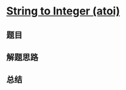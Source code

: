 # [String to Integer (atoi)](https://leetcode.com/problems/string-to-integer-atoi/)

## 题目


## 解题思路


## 总结



